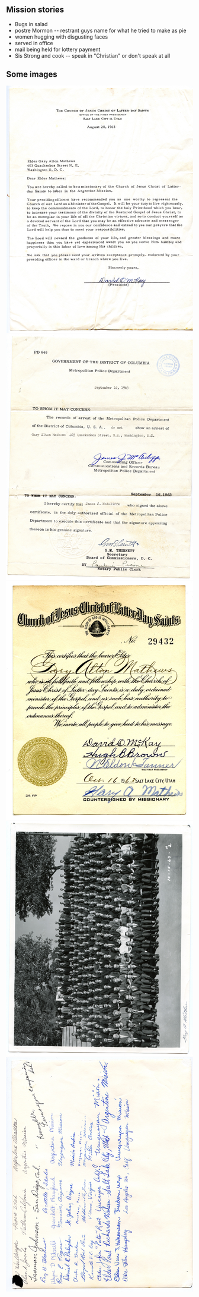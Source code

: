 ## Mission stories
* Bugs in salad
* postre Mormon -- restrant guys name for what he tried to make as pie
* women hugging with disgusting faces
* served in office
* mail being held for lottery payment
* Sis Strong and cook -- speak in "Christian" or don't speak at all

## Some images
![](1963-08-28-Mission-Call-Argentina.jpeg)
![](1963-09-16-Police-DC-Certification.jpeg)
![](1963-10-16-Missionary-Dertificate-duplicate.jpeg)
![](1963-10-15-MTC-missioaries.jpg)
![](1963-10-15-Signatures-back.jpeg)
